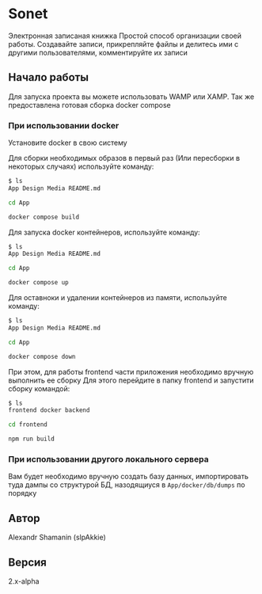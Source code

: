 # Sonet

Электронная записаная книжка
Простой способ организации своей работы. Создавайте записи, прикрепляйте файлы и делитесь ими с другими пользователями, комментируйте их записи

## Начало работы

Для запуска проекта вы можете использовать WAMP или XAMP.
Так же предоставлена готовая сборка docker compose

### При использовании docker

Установите docker в свою систему

Для сборки необходимых образов в первый раз (Или пересборки в некоторых случаях) используйте команду:

```sh
$ ls
App Design Media README.md

cd App

docker compose build
```

Для запуска docker контейнеров, используйте команду:

```sh
$ ls
App Design Media README.md

cd App

docker compose up
```

Для оставноки и удалении контейнеров из памяти, используйте команду:

```sh
$ ls
App Design Media README.md

cd App

docker compose down
```

При этом, для работы frontend части приложения необходимо вручную выполнить ее сборку
Для этого перейдите в папку frontend и запустити сборку командой:

```sh
$ ls
frontend docker backend

cd frontend

npm run build
```

### При использовании другого локального сервера

Вам будет необходимо вручную создать базу данных, импортировать туда дампы со структурой БД, назодящиуся в `App/docker/db/dumps` по порядку

## Автор

Alexandr Shamanin (slpAkkie)

## Версия

2.x-alpha

